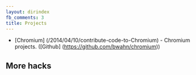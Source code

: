 ```yaml
---
layout: dirindex
fb_comments: 3
title: Projects
---
```



- [Chromium] (/2014/04/10/contribute-code-to-Chromium) - Chromium projects. ([Github] (https://github.com/bwahn/chromium))

## More hacks
